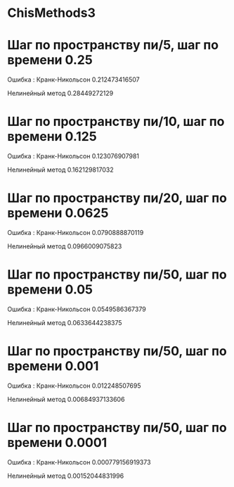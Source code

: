 # ChisMethods3

# Шаг по пространству пи/5, шаг по времени 0.25
Ошибка :
Кранк-Никольсон 0.212473416507

Нелинейный метод 0.28449272129

# Шаг по пространству пи/10, шаг по времени 0.125
Ошибка :
Кранк-Никольсон 0.123076907981

Нелинейный метод 0.162129817032

# Шаг по пространству пи/20, шаг по времени 0.0625
Ошибка :
Кранк-Никольсон 0.0790888870119

Нелинейный метод 0.0966009075823

# Шаг по пространству пи/50, шаг по времени 0.05
Ошибка :
Кранк-Никольсон 0.0549586367379

Нелинейный метод 0.0633644238375

# Шаг по пространству пи/50, шаг по времени 0.001
Ошибка :
Кранк-Никольсон 0.012248507695

Нелинейный метод 0.00684937133606

# Шаг по пространству пи/50, шаг по времени 0.0001
Ошибка :
Кранк-Никольсон 0.000779156919373
 
Нелинейный метод 0.00152044831996


